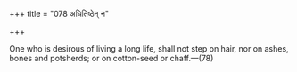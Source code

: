 +++
title = "078 अधितिष्ठेन् न"

+++

One who is desirous of living a long life, shall not step on hair, nor on ashes, bones and potsherds; or on cotton-seed or chaff.—(78)